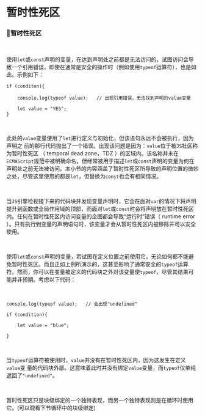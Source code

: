 # 暂时性死区

### 🍞暂时性死区

&nbsp;

使用`let`或`const`声明的变量，在达到声明处之前都是无法访问的，试图访问会导致一个引用错误，即使在通常是安全的操作时（例如使用`typeof`运算符），也是如此。示例如下：

```
if (conditon){

    console.log(typeof value);   // 出现引用错误，无法找到声明的value变量
    
    let value = "YES";
}
```

&nbsp;

此处的`value`变量使用了`let`进行定义与初始化，但该语句永远不会被执行，因为声明之 前的那行代码抛出了一个错误。出现该问题是因为：`value`位于被`JS`社区称为暂时性死区 （ temporal dead zone，TDZ ）的区域内。该名称并未在`ECMAScript`规范中被明确命名，但经常被用于描述`let`或`const`声明的变量为何在声明处之前无法被访问。本小节的内容涵盖了暂时性死区所导致的声明位置的微妙之处，尽管这里使用的都是`let`，但替换为`const`也会有相同情况。

&nbsp;

当`JS`引擎检视接下来的代码块并发现变量声明时，它会在面对`var`的情况下将声明提升到函数或全局作用域的顶部，而面对`let`或`const`时会将声明放在暂时性死区内。任何在暂时性死区内访问变量的企图都会导致“运行时”错误（ runtime error ）。只有执行到变量的声明语句时，该变量才会从暂时性死区内被移除并可以安全使用。

&nbsp;

使用`let`或`const`声明的变量，若试图在定义位置之前使用它，无论如何都不能避免暂时性死区。而且正如上例所演示的，这甚至影响了通常安全的`typeof`运算符。然而，你可以在变量被定义的代码块之外对该变量使`typeof`，尽管其结果可能并非预期。考虑以下代码：

&nbsp;

```
console.log(typeof value);	 // 会出现"undefined"

if (condition){				
	
	let value = "blue"; 

}
```

&nbsp;

当`typeof`运算符被使用时，`value`并没有在暂时性死区内，因为这发生在定义`value`变 量的代码块外部。这意味着此时并没有绑定`value`变量，而`typeof`仅单纯返回了`"undefined"`。

&nbsp;

暂时性死区只是块级绑定的一个独特表现，而另一个独特表现则是在循环时使用它。(可以观看下节循环中的块级绑定)

